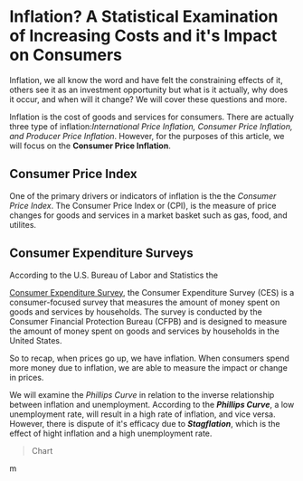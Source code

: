 
# Inflation? A Statistical Examination of Increasing Costs and it's Impact on Consumers

Inflation, we all know the word and have felt the constraining effects of it, others see it as an investment opportunity but what is it actually, why does it occur, and when will it change? We will cover these questions and more.

Inflation is the cost of goods and services for consumers. There are actually three type of inflation:_International Price Inflation, Consumer Price Inflation, and Producer Price Inflation_. However, for the purposes of this article, we will focus on the **Consumer Price Inflation**.


## Consumer Price Index

One of the primary drivers or indicators of inflation is the the _Consumer Price Index_. The Consumer Price Index or (CPI), is the measure of price changes for goods and services in a market basket such as gas, food, and utilites. 



## Consumer Expenditure Surveys

According to the U.S. Bureau of Labor and Statistics the 

[Consumer Expenditure Survey](https://www.bls.gov/cex/), the Consumer Expenditure Survey (CES) is a consumer-focused survey that measures the amount of money spent on goods and services by households. The survey is conducted by the Consumer Financial Protection Bureau (CFPB) and is designed to measure the amount of money spent on goods and services by households in the United States.


So to recap, when prices go up, we have inflation. When consumers spend more money due to inflation, we are able to measure the impact or change in prices.

We will examine the _Phillips Curve_ in relation to the inverse relationship between inflation and unemployment. According to the _**Phillips Curve**_, a low unemployment rate, will result in a high rate of inflation, and vice versa. However, there is dispute of it's efficacy due to _**Stagflation**_, which is the effect of hight inflation and a high unemployment rate.

> Chart

m